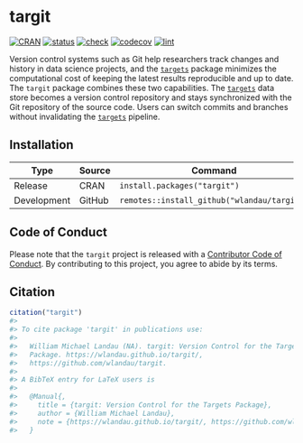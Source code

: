 
# targit

[![CRAN](https://www.r-pkg.org/badges/version/targit)](https://CRAN.R-project.org/package=targit)
[![status](https://www.repostatus.org/badges/latest/active.svg)](https://www.repostatus.org/#active)
[![check](https://github.com/wlandau/targit/workflows/check/badge.svg)](https://github.com/wlandau/targit/actions?query=workflow%3Acheck)
[![codecov](https://codecov.io/gh/wlandau/targit/branch/main/graph/badge.svg?token=3T5DlLwUVl)](https://codecov.io/gh/wlandau/targit)
[![lint](https://github.com/wlandau/targit/workflows/lint/badge.svg)](https://github.com/wlandau/targit/actions?query=workflow%3Alint)

Version control systems such as Git help researchers track changes and
history in data science projects, and the
[`targets`](https://docs.ropensci.org/targets/) package minimizes the
computational cost of keeping the latest results reproducible and up to
date. The `targit` package combines these two capabilities. The
[`targets`](https://docs.ropensci.org/targets/) data store becomes a
version control repository and stays synchronized with the Git
repository of the source code. Users can switch commits and branches
without invalidating the [`targets`](https://docs.ropensci.org/targets/)
pipeline.

## Installation

| Type        | Source | Command                                     |
|-------------|--------|---------------------------------------------|
| Release     | CRAN   | `install.packages("targit")`                |
| Development | GitHub | `remotes::install_github("wlandau/targit")` |

## Code of Conduct

Please note that the `targit` project is released with a [Contributor
Code of
Conduct](https://contributor-covenant.org/version/2/0/CODE_OF_CONDUCT.html).
By contributing to this project, you agree to abide by its terms.

## Citation

``` r
citation("targit")
#> 
#> To cite package 'targit' in publications use:
#> 
#>   William Michael Landau (NA). targit: Version Control for the Targets
#>   Package. https://wlandau.github.io/targit/,
#>   https://github.com/wlandau/targit.
#> 
#> A BibTeX entry for LaTeX users is
#> 
#>   @Manual{,
#>     title = {targit: Version Control for the Targets Package},
#>     author = {William Michael Landau},
#>     note = {https://wlandau.github.io/targit/, https://github.com/wlandau/targit},
#>   }
```
